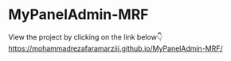# MyPanelAdmin-MRF
View the project by clicking on the link below:point_down: https://mohammadrezafaramarziii.github.io/MyPanelAdmin-MRF/
